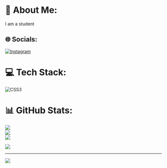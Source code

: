 # 💫 About Me:
I am a student


## 🌐 Socials:
[![Instagram](https://img.shields.io/badge/Instagram-%23E4405F.svg?logo=Instagram&logoColor=white)](https://instagram.com/hfzhmd1210) 

# 💻 Tech Stack:
![CSS3](https://img.shields.io/badge/css3-%231572B6.svg?style=for-the-badge&logo=css3&logoColor=white)
# 📊 GitHub Stats:
![](https://github-readme-stats.vercel.app/api?username=hfzhmid&theme=shadow_green&hide_border=false&include_all_commits=false&count_private=false)<br/>
![](https://nirzak-streak-stats.vercel.app/?user=hfzhmid&theme=shadow_green&hide_border=false)<br/>
![](https://github-readme-stats.vercel.app/api/top-langs/?username=hfzhmid&theme=shadow_green&hide_border=false&include_all_commits=false&count_private=false&layout=compact)


![](https://quotes-github-readme.vercel.app/api?type=horizontal&theme=radical)

---
[![](https://visitcount.itsvg.in/api?id=hfzhmid&icon=0&color=0)](https://visitcount.itsvg.in)

<!-- Proudly created with GPRM ( https://gprm.itsvg.in ) -->
